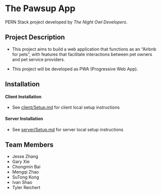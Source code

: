 # The Pawsup App

PERN Stack project developed by _The Night Owl Developers_.

## Project Description

- This project aims to build a web application that functions as an “Airbnb for pets”, with features that facilitate interactions between pet owners and pet service providers.

- This project will be developed as PWA (Progressive Web App).

## Installation

#### Client Installation

- See [client/Setup.md](client/Setup.md) for client local setup instructions

#### Server Installation

- See [server/Setup.md](server/Setup.md) for server local setup instructions

## Team Members
- Jesse Zhang
- Gary Xie
- Chongmin Bai
- Mengqi Zhao
- SuTong Kong
- Ivan Shao
- Tyler Reichert
